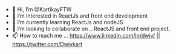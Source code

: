 - 👋 Hi, I’m @KartikayFTW
- 👀 I’m interested in ReactJs and front end development
- 🌱 I’m currently learning ReactJs and nodeJS
- 💞️ I’m looking to collaborate on .. ReactJS and front end project.
- 📫 How to reach me ... https://www.linkedin.com/in/dwiv/  || https://twitter.com/Dwivkart 

<!---
KartikayFTW/KartikayFTW is a ✨ special ✨ repository because its `README.md` (this file) appears on your GitHub profile.
You can click the Preview link to take a look at your changes.
--->
